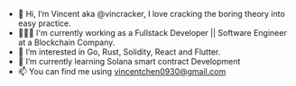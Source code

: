 - 👋 Hi, I’m Vincent aka @vincracker, I love cracking the boring theory into easy practice.
- 🧑🏻‍💻 I'm currently working as a Fullstack Developer || Software Engineer at a Blockchain Company.  
- 👀 I’m interested in Go, Rust, Solidity, React and Flutter.
- 🌱 I’m currently learning Solana smart contract Development
- 📫 You can find me using vincentchen0930@gmail.com


